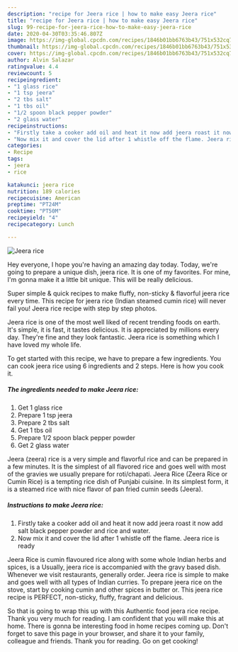 ```yaml
---
description: "recipe for Jeera rice | how to make easy Jeera rice"
title: "recipe for Jeera rice | how to make easy Jeera rice"
slug: 99-recipe-for-jeera-rice-how-to-make-easy-jeera-rice
date: 2020-04-30T03:35:46.807Z
image: https://img-global.cpcdn.com/recipes/1846b01bb6763b43/751x532cq70/jeera-rice-recipe-main-photo.jpg
thumbnail: https://img-global.cpcdn.com/recipes/1846b01bb6763b43/751x532cq70/jeera-rice-recipe-main-photo.jpg
cover: https://img-global.cpcdn.com/recipes/1846b01bb6763b43/751x532cq70/jeera-rice-recipe-main-photo.jpg
author: Alvin Salazar
ratingvalue: 4.4
reviewcount: 5
recipeingredient:
- "1 glass rice"
- "1 tsp jeera"
- "2 tbs salt"
- "1 tbs oil"
- "1/2 spoon black pepper powder"
- "2 glass water"
recipeinstructions:
- "Firstly take a cooker add oil and heat it now add jeera roast it now add salt black pepper powder and rice and water."
- "Now mix it and cover the lid after 1 whistle off the flame. Jeera rice is ready"
categories:
- Recipe
tags:
- jeera
- rice

katakunci: jeera rice 
nutrition: 189 calories
recipecuisine: American
preptime: "PT24M"
cooktime: "PT50M"
recipeyield: "4"
recipecategory: Lunch

---
```



![Jeera rice](https://img-global.cpcdn.com/recipes/1846b01bb6763b43/751x532cq70/jeera-rice-recipe-main-photo.jpg)

Hey everyone, I hope you're having an amazing day today. Today, we're going to prepare a unique dish, jeera rice. It is one of my favorites. For mine, I'm gonna make it a little bit unique. This will be really delicious.

Super simple &amp; quick recipes to make fluffy, non-sticky &amp; flavorful jeera rice every time. This recipe for jeera rice (Indian steamed cumin rice) will never fail you! Jeera rice recipe with step by step photos.

Jeera rice is one of the most well liked of recent trending foods on earth. It's simple, it is fast, it tastes delicious. It is appreciated by millions every day. They're fine and they look fantastic. Jeera rice is something which I have loved my whole life.


To get started with this recipe, we have to prepare a few ingredients. You can cook jeera rice using 6 ingredients and 2 steps. Here is how you cook it.

<!--inarticleads1-->

##### The ingredients needed to make Jeera rice:

1. Get 1 glass rice
1. Prepare 1 tsp jeera
1. Prepare 2 tbs salt
1. Get 1 tbs oil
1. Prepare 1/2 spoon black pepper powder
1. Get 2 glass water


Jeera (zeera) rice is a very simple and flavorful rice and can be prepared in a few minutes. It is the simplest of all flavored rice and goes well with most of the gravies we usually prepare for roti/chapati. Jeera Rice (Zeera Rice or Cumin Rice) is a tempting rice dish of Punjabi cuisine. In its simplest form, it is a steamed rice with nice flavor of pan fried cumin seeds (Jeera). 

<!--inarticleads2-->

##### Instructions to make Jeera rice:

1. Firstly take a cooker add oil and heat it now add jeera roast it now add salt black pepper powder and rice and water.
1. Now mix it and cover the lid after 1 whistle off the flame. Jeera rice is ready


Jeera Rice is cumin flavoured rice along with some whole Indian herbs and spices, is a Usually, jeera rice is accompanied with the gravy based dish. Whenever we visit restaurants, generally order. Jeera rice is simple to make and goes well with all types of Indian curries. To prepare jeera rice on the stove, start by cooking cumin and other spices in butter or. This jeera rice recipe is PERFECT, non-sticky, fluffy, fragrant and delicious. 

So that is going to wrap this up with this Authentic food jeera rice recipe. Thank you very much for reading. I am confident that you will make this at home. There is gonna be interesting food in home recipes coming up. Don't forget to save this page in your browser, and share it to your family, colleague and friends. Thank you for reading. Go on get cooking!

